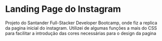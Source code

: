 # Landing Page do Instagram
Projeto do Santander Full-Stacker Developer Bootcamp, onde fiz a replica da pagina inicial do instagram. 
Utilizei de algumas funções a mais do CSS para facilitar a introdução das cores necessárias para o design da pagina
